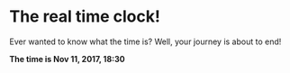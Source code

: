 # The real time clock!

Ever wanted to know what the time is? Well, your journey is about to end!

**The time is Nov 11, 2017, 18:30**